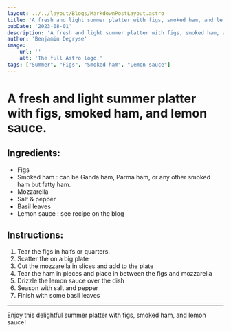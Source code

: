 ```yaml
---
layout: ../../layout/Blogs/MarkdownPostLayout.astro
title: 'A fresh and light summer platter with figs, smoked ham, and lemon sauce.'
pubDate: '2023-08-01'
description: 'A fresh and light summer platter with figs, smoked ham, and lemon sauce.'
author: 'Benjamin Degryse'
image:
    url: ''
    alt: 'The full Astro logo.'
tags: ["Summer", "Figs", "Smoked ham", "Lemon sauce"]
---
```


# A fresh and light summer platter with figs, smoked ham, and lemon sauce.

## Ingredients:
- Figs
- Smoked ham : can be Ganda ham, Parma ham, or any other smoked ham but fatty ham.
- Mozzarella
- Salt & pepper
- Basil leaves
- Lemon sauce : see recipe on the blog

## Instructions:
1. Tear the figs in halfs or quarters.
2. Scatter the on a big plate
3. Cut the mozzarella in slices and add to the plate
4. Tear the ham in pieces and place in between the figs and mozzarella
5. Drizzle the lemon sauce over the dish
6. Season with salt and pepper
7. Finish with some basil leaves

----------------

Enjoy this delightful summer platter with figs, smoked ham, and lemon sauce!